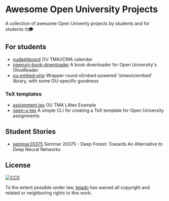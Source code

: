 # Awesome Open University Projects
A collection of awesome Open Univerity projects by students and for students 🤓🎓

## For students
- [oudashboard](https://gitlab.com/jkozera/oudashboard) OU TMA/iCMA calendar
- [openuni-book-downloader](https://github.com/InterAl/openuni-book-downloader) A book downloader for Open University's OliveReader
- [ou-embed-php](https://github.com/IET-OU/ou-embed-php) Wrapper round oEmbed-powered 'simexis/embed' library, with some OU-specific goodness

### TeX templates
- [assignment.tex](https://gist.github.com/matth/789708) OU TMA LAtex Example
- [open-u-tex](https://github.com/qoelet/open-u-tex) A simple CLI for creating a TeX template for Open University assignments.

## Student Stories
- [seminar20375](https://github.com/ShaulAb/seminar20375) Seminar 20375 - Deep Forest: Towards An Alternative to Deep Neural Networks

## License
[![CC0](http://mirrors.creativecommons.org/presskit/buttons/88x31/svg/cc-zero.svg)](http://creativecommons.org/publicdomain/zero/1.0)

To the extent possible under law, [tejado](https://github.com/tejado) has waived all copyright and
related or neighboring rights to this work.
